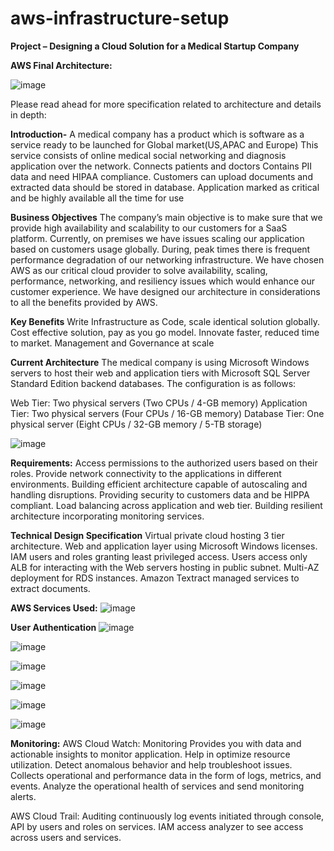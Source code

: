 # aws-infrastructure-setup


**Project  – Designing a Cloud Solution for a Medical Startup Company**

**AWS Final Architecture:**

![image](https://user-images.githubusercontent.com/53853127/141351152-b627588e-36f6-4637-8554-1e76d780b9af.png)




Please read ahead for more specification related to architecture and details in depth:

**Introduction-**
A medical company has a product which is software as a service ready to be launched for Global market(US,APAC and Europe)
This service consists of online medical social networking and diagnosis application over the network.
Connects patients and doctors 
Contains PII data and need HIPAA compliance.
Customers can upload documents and extracted data should be stored in database.
Application marked as critical and be highly available all the time for use

**Business Objectives** 
The company’s main objective is to make sure that we provide high availability and scalability to our customers for a SaaS platform. Currently, on premises we have issues scaling our application based on customers usage globally. During, peak times there is frequent performance degradation of our networking infrastructure. We have chosen AWS as our critical cloud provider to solve availability, scaling, performance, networking, and resiliency issues which would enhance our customer experience.  We have designed our architecture in considerations to all the benefits provided by AWS.  

**Key Benefits**
Write Infrastructure as Code, scale identical solution globally.
Cost effective solution, pay as you go model.
Innovate faster, reduced time to market.
Management and Governance at scale

**Current Architecture**
The medical company is using Microsoft Windows servers to host their web and application tiers with Microsoft SQL Server Standard Edition backend databases. The configuration is as follows:

Web Tier:
Two physical servers (Two CPUs / 4-GB memory)
Application Tier:
Two physical servers (Four CPUs / 16-GB memory)
Database Tier:
One physical server (Eight CPUs / 32-GB memory / 5-TB storage)


![image](https://user-images.githubusercontent.com/53853127/97471624-4d825600-191f-11eb-8e0f-649817fd7334.png)

**Requirements:**
Access permissions to the authorized users based on their roles.
Provide network connectivity to the applications in different environments.
Building efficient architecture capable of autoscaling and handling disruptions.
Providing security to customers data and be HIPPA compliant.
Load balancing across application and web tier.
Building resilient architecture incorporating monitoring services.

**Technical Design Specification**
Virtual private cloud hosting 3 tier architecture.
Web and application layer using Microsoft Windows licenses.
IAM users and roles granting least privileged access. 
Users access only ALB for interacting with the Web servers hosting in public subnet. 
Multi-AZ deployment for RDS instances.
Amazon Textract managed services to extract documents.

**AWS Services Used:**
![image](https://user-images.githubusercontent.com/53853127/141350292-86fd2ec3-cbe9-494c-9ccd-337e44f413f2.png)


**User Authentication**
![image](https://user-images.githubusercontent.com/53853127/141350527-a9a79f48-cbfa-428d-98ca-0076641877a1.png)

![image](https://user-images.githubusercontent.com/53853127/141350616-17d7e6c3-90e8-479f-b296-5282ce99ab38.png)

![image](https://user-images.githubusercontent.com/53853127/141350678-b2a7c828-d6de-4e03-a5c8-e43d23fea6ea.png)

![image](https://user-images.githubusercontent.com/53853127/141350736-2e4ceec0-a6e2-49c7-9be2-c65508f067d7.png)


![image](https://user-images.githubusercontent.com/53853127/141350804-90508218-b4bb-41a8-9990-094ae6374801.png)

![image](https://user-images.githubusercontent.com/53853127/141350851-d38cff4e-bcbb-4ab2-883a-dffb7566b906.png)

**Monitoring:**
AWS Cloud Watch: Monitoring
Provides you with data and actionable insights to monitor application.
Help in optimize resource utilization.
Detect anomalous behavior and help troubleshoot issues.
Collects operational and performance data in the form of logs, metrics, and events.
Analyze the operational health of services and send monitoring alerts.

AWS Cloud Trail: Auditing
continuously log events initiated through console, API by users and roles on services.
IAM access analyzer to see access across users and services.

